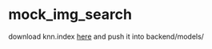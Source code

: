 # mock_img_search

download knn.index [here](https://drive.google.com/file/d/1M2BFOq_ewARHpdiH9Dq5MYg2iEnzBdr4/view?usp=sharing) and push it into backend/models/

